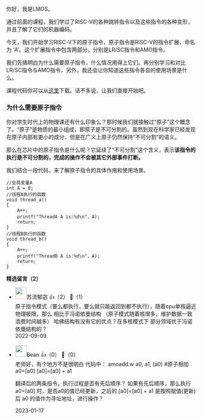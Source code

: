 你好，我是LMOS。

通过前面的课程，我们学过了RISC-V的各种跳转指令以及这些指令的各种变形，并且了解了它们的机器编码。

今天，我们开始学习RISC-V下的原子指令，原子指令是RISC-V的指令扩展，命名为 ‘A’。这个扩展指令中包含两部分，分别是LR/SC指令和AMO指令。

我们先搞明白为什么需要原子指令，什么情况用得上它们。再分别学习和对比LR/SC指令与AMO指令，另外，我还会让你知道这些指令各自的使用场景是什么。

课程代码你可以从[这里](https://gitee.com/lmos/Geek-time-computer-foundation/tree/master/lesson20)下载。话不多说，让我们直接开始吧。

### 为什么需要原子指令

你对学生时代上的物理课还有什么印象么？那时候我们就接触过“原子”这个概念了。“原子”是物质的最小组成，即原子是不可分割的。虽然到现在科学家已经发现在原子内部有更小的成分，但是在广义上原子仍然保持“不可分割”的语义。

那么在芯片中的原子指令是什么呢？它延续了“不可分割”这个含义，表示**该指令的执行是不可分割的，完成的操作不会被其它外部事件打断。**

我们结合一段代码，来了解原子指令的具体作用和使用场景。

```plain
//全局变量A
int A = 0;
//线程A执行的函数
void thread_a()
{
    A++;
    printf("ThreadA A is:%d\n"，A);
    return;
}
//线程B执行的函数
void thread_b()
{
    A++;
    printf("ThreadB A is:%d\n"，A);
    return;
}
```
<div><strong>精选留言（2）</strong></div><ul>
<li><img src="https://static001.geekbang.org/account/avatar/00/29/a6/ad/e65aec4c.jpg" width="30px"><span>苏流郁宓</span> 👍（2） 💬（1）<div>原子指令模式（要么都执行，要么就只能返回到都不执行），随着cpu单核逼近物理极限，那么 相比于冯诺依曼结构 （原子模式随着核增多，维护数据一致浪费时间越多） 哈佛结构有没有它的优点？在多核模式下 部分领域优于冯诺依曼结构的？</div>2022-09-09</li><br/><li><img src="https://static001.geekbang.org/account/avatar/00/29/db/88/cc6078eb.jpg" width="30px"><span>Bean</span> 👍（0） 💬（0）<div>老师好，有个地方不是很明白
代码中：
amoadd.w a0, a1, (a0)  #原子相加a0=[a0] [a0]=[a0] + a1

翻译后的两条指令，执行过程是否有先后顺序？
如果有先后顺序，那么执行 a0=[a0] 时，是否a0的值已经更新，之后的 [a0]=[a0] + a1 是按照赋值(更新)后 a0 的值作为寻址地址，进行操作？</div>2023-01-17</li><br/>
</ul>
